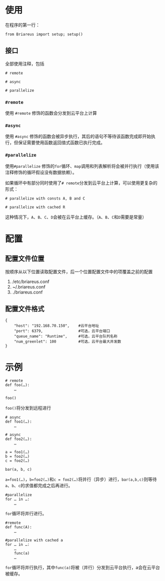 # 使用

在程序的第一行：

    from Briareus import setup; setup()
    
## 接口

全部使用注释，包括

    # remote
    
    # async
    
    # parallelize
    
### `#remote`

使用 `#remote` 修饰的函数会分发到云平台上计算

### `#async`

使用 `#async` 修饰的函数会被异步执行，其后的语句不等待该函数完成即开始执行，但保证需要使用函数返回值式函数已执行完成。

### `#parallelize`

使用`#parallelize` 修饰的`for`循环、`map`调用和列表解析将会被并行执行（使用该注释修饰的循环假设没有数据依赖）。
    
如果循环中有部分同时使用了`# remote`分发到云平台上计算，可以使用更复杂的形式：

    # parallelize with consts A, B and C
    
    # parallelize with cached R
    
这种情况下，`A`、`B`、`C`、`D`会被在云平台上缓存。（`A`、`B`、`C`和`D`需要是常量）

# 配置

## 配置文件位置

按顺序从以下位置读取配置文件，后一个位置配置文件中的项覆盖之前的配置

1. /etc/briareus.conf
2. ~/.briareus.conf
3. ./briareus.conf
    
 
## 配置文件格式
    {
        "host": "192.168.70.150",    #云平台地址
        "port": 6379,                #可选，云平台端口
        "queue_name": "Runtime",     #可选，云平台队列名称
        "num_greenlet": 100          #可选，云平台最大并发数
    }
    
# 示例

    # remote
    def foo(…):
        …
        
    foo()
    
`foo()`将分发到远程进行

    # async
    def foo1(…):
        …
        
    # async
    def foo2(…):
        …
        
    a = foo1(…)
    b = foo2(…)
    c = foo2(…)
    
    bar(a, b, c)
    
`a=foo1(…)`，`b=foo2(…)`和`c = foo2(…)`将并行（异步）进行，`bar(a,b,c)`则等待`a`、`b`、`c`的求值都完成之后再进行。
    
    #parallelize
    for … in …:
        …
    
`for`循环将并行进行。

    #remote
    def func(A):
        …
        
    #parallelize with cached a
    for … in …:
        …
        func(a)
        …
        
`for`循环将并行执行，其中`func(a)`将被（并行）分发到云平台执行，a会在云平台被缓存。


    